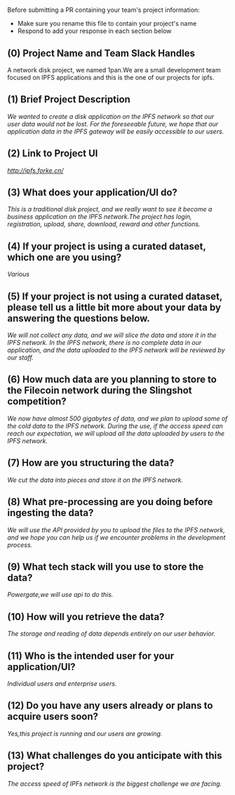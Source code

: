 # <Project Name>

Before submitting a PR containing your team's project information:

- Make sure you rename this file to contain your project's name
- Respond to add your response in each section below

## (0) Project Name and Team Slack Handles

A network disk project, we named 1pan.We are a small development team focused on IPFS applications and this is the one of our projects for ipfs.

## (1) Brief Project Description

*We wanted to create a disk application on the IPFS network so that our user data would not be lost. For the foreseeable future, we hope that our application data in the IPFS gateway will be easily accessible to our users.*

## (2) Link to Project UI

*http://ipfs.forke.cn/*

## (3) What does your application/UI do?

*This is a traditional disk project, and we really want to see it become a business application on the IPFS network.The project has login, registration, upload, share, download, reward and other functions.*

## (4) If your project is using a curated dataset, which one are you using?

*Various*

## (5) If your project is not using a curated dataset, please tell us a little bit more about your data by answering the questions below.

*We will not collect any data, and we will slice the data and store it in the IPFS network. In the IPFS network, there is no complete data in our application, and the data uploaded to the IPFS network will be reviewed by our staff.*

## (6) How much data are you planning to store to the Filecoin network during the Slingshot competition?

*We now have almost 500 gigabytes of data, and we plan to upload some of the cold data to the IPFS network. During the use, if the access speed can reach our expectation, we will upload all the data uploaded by users to the IPFS network.*

## (7) How are you structuring the data?

*We cut the data into pieces and store it on the IPFS network.*

## (8) What pre-processing are you doing before ingesting the data?

*We will use the API provided by you to upload the files to the IPFS network, and we hope you can help us if we encounter problems in the development process.*

## (9)  What tech stack will you use to store the data?

*Powergate,we will use api to do this.*

## (10) How will you retrieve the data?

*The storage and reading of data depends entirely on our user behavior.*

## (11) Who is the intended user for your application/UI?

*Individual users and enterprise users.*

## (12) Do you have any users already or plans to acquire users soon?

*Yes,this project is running and our users are growing.*

## (13) What challenges do you anticipate with this project?

*The access speed of IPFs network is the biggest challenge we are facing.*
